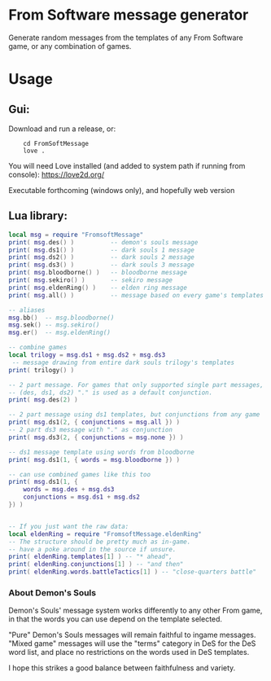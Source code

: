 From Software message generator
===
Generate random messages from the templates of any From Software game, or any combination of games.

# Usage
## Gui:
Download and run a release, or:
```console
    cd FromSoftMessage
    love .
```
You will need Love installed (and added to system path if running from console):   https://love2d.org/

Executable forthcoming (windows only), and hopefully web version
## Lua library:
```lua
local msg = require "FromsoftMessage"
print( msg.des() )          -- demon's souls message
print( msg.ds1() )          -- dark souls 1 message
print( msg.ds2() )          -- dark souls 2 message
print( msg.ds3() )          -- dark souls 3 message
print( msg.bloodborne() )   -- bloodborne message
print( msg.sekiro() )       -- sekiro message
print( msg.eldenRing() )    -- elden ring message
print( msg.all() )          -- message based on every game's templates

-- aliases
msg.bb()  -- msg.bloodborne()
msg.sek() -- msg.sekiro()
msg.er()  -- msg.eldenRing()

-- combine games
local trilogy = msg.ds1 + msg.ds2 + msg.ds3
 -- message drawing from entire dark souls trilogy's templates
print( trilogy() )

-- 2 part message. For games that only supported single part messages,
-- (des, ds1, ds2) "." is used as a default conjunction.
print( msg.des(2) )

-- 2 part message using ds1 templates, but conjunctions from any game
print( msg.ds1(2, { conjunctions = msg.all }) )
-- 2 part ds3 message with "." as conjunction
print( msg.ds3(2, { conjunctions = msg.none }) )

-- ds1 message template using words from bloodborne
print( msg.ds1(1, { words = msg.bloodborne }) )

-- can use combined games like this too
print( msg.ds1(1, {
    words = msg.des + msg.ds3
    conjunctions = msg.ds1 + msg.ds2
}) )


-- If you just want the raw data:
local eldenRing = require "FromsoftMessage.eldenRing"
-- The structure should be pretty much as in-game.
-- have a poke around in the source if unsure.
print( eldenRing.templates[1] ) -- "* ahead",
print( eldenRing.conjunctions[1] ) -- "and then"
print( eldenRing.words.battleTactics[1] ) -- "close-quarters battle"

```
### About Demon's Souls

Demon's Souls' message system works differently to any other From game, in that the words you can use depend on the template selected.

"Pure" Demon's Souls messages will remain faithful to ingame messages.
"Mixed game" messages will use the "terms" category in DeS for the DeS word list, and place no restrictions on the words used in DeS templates.

I hope this strikes a good balance between faithfulness and variety.
